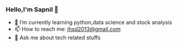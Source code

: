 ### Hello,I'm Sapnil 👋
 <!-- 
- 🔭 I’m currently working on ... -->
<!-- - 📫 How to reach me: ... -->
- 🌱 I’m currently learning python,data science and stock analysis 
- 📫 How to reach me: jhsd2013@gmail.com
- 💬 Ask me about tech related stuffs 

          
